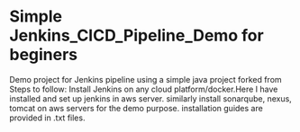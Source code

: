 # Simple Jenkins_CICD_Pipeline_Demo for beginers
Demo project for Jenkins pipeline using a simple java project forked from 
  Steps to follow:
    Install Jenkins on any cloud platform/docker.Here I have installed and set up jenkins in aws server.
    similarly install sonarqube, nexus, tomcat on aws servers for the demo purpose. installation guides are provided in .txt files.

